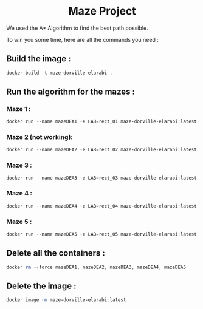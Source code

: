 <h1 align="center">
 Maze Project
</h1>

We used the A* Algorithm to find the best path possible.

To win you some time, here are all the commands you need : 

## Build the image : 

```ps1
docker build -t maze-dorville-elarabi .
```

## Run the algorithm for the mazes : 

### Maze 1 : 

```ps1
docker run --name mazeDEA1 -e LAB=rect_01 maze-dorville-elarabi:latest
```

### Maze 2 (not working):

```ps1 
docker run --name mazeDEA2 -e LAB=rect_02 maze-dorville-elarabi:latest
```

### Maze 3 :

```ps1 
docker run --name mazeDEA3 -e LAB=rect_03 maze-dorville-elarabi:latest
```

### Maze 4 :

```ps1 
docker run --name mazeDEA4 -e LAB=rect_04 maze-dorville-elarabi:latest
```

### Maze 5 :

```ps1 
docker run --name mazeDEA5 -e LAB=rect_05 maze-dorville-elarabi:latest
```

## Delete all the containers : 

```ps1 
docker rm --force mazeDEA1, mazeDEA2, mazeDEA3, mazeDEA4, mazeDEA5
```

## Delete the image :

```ps1 
docker image rm maze-dorville-elarabi:latest
```

